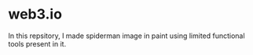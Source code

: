 # web3.io

In this repsitory, I made spiderman image in paint using limited functional tools present in it.
